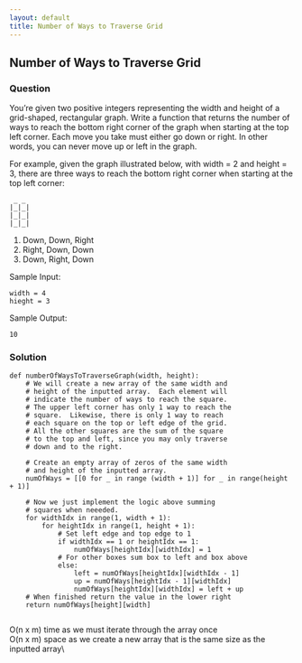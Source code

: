 ```yaml
---
layout: default
title: Number of Ways to Traverse Grid
---
```


## Number of Ways to Traverse Grid

### Question
You’re given two positive integers representing the width and height of a grid-shaped, rectangular graph. Write a function that returns the number of ways to reach the bottom right corner of the graph when starting at the top left corner. Each move you take must either go down or right. In other words, you can never move up or left in the graph.

For example, given the graph illustrated below, with width = 2 and height = 3, there are three ways to reach the bottom right corner when starting at the top left corner:

```
 _ _
|_|_|
|_|_|
|_|_|
```
1. Down, Down, Right  
2. Right, Down, Down  
3. Down, Right, Down

Sample Input:
```
width = 4
hieght = 3
```

Sample Output:
```
10
```

### Solution
```
def numberOfWaysToTraverseGraph(width, height):
    # We will create a new array of the same width and
    # height of the inputted array.  Each element will
    # indicate the number of ways to reach the square.
    # The upper left corner has only 1 way to reach the
    # square.  Likewise, there is only 1 way to reach 
    # each square on the top or left edge of the grid.
    # All the other squares are the sum of the square
    # to the top and left, since you may only traverse
    # down and to the right.

    # Create an empty array of zeros of the same width
    # and height of the inputted array.
    numOfWays = [[0 for _ in range (width + 1)] for _ in range(height + 1)]

    # Now we just implement the logic above summing
    # squares when neeeded.
    for widthIdx in range(1, width + 1):
        for heightIdx in range(1, height + 1):
            # Set left edge and top edge to 1
            if widthIdx == 1 or heightIdx == 1:
                numOfWays[heightIdx][widthIdx] = 1
            # For other boxes sum box to left and box above
            else:
                left = numOfWays[heightIdx][widthIdx - 1]
                up = numOfWays[heightIdx - 1][widthIdx]
                numOfWays[heightIdx][widthIdx] = left + up
    # When finished return the value in the lower right
    return numOfWays[height][width]
    
```
O(n x m) time as we must iterate through the array once\
O(n x m) space as we create a new array that is the same size as the inputted array\
